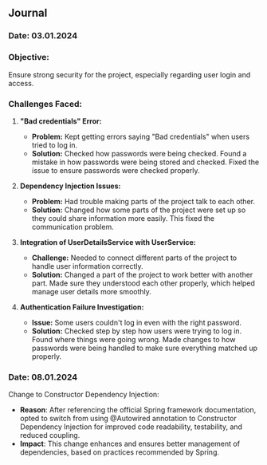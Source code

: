 ## Journal

### Date: 03.01.2024

### Objective: 
Ensure strong security for the project, especially regarding user login and access.

### Challenges Faced:

1. **"Bad credentials" Error:**
    - **Problem:** Kept getting errors saying "Bad credentials" when users tried to log in.
    - **Solution:** Checked how passwords were being checked. Found a mistake in how passwords were being stored and checked. Fixed the issue to ensure passwords were checked properly.

2. **Dependency Injection Issues:**
    - **Problem:** Had trouble making parts of the project talk to each other.
    - **Solution:** Changed how some parts of the project were set up so they could share information more easily. This fixed the communication problem.

3. **Integration of UserDetailsService with UserService:**
    - **Challenge:** Needed to connect different parts of the project to handle user information correctly.
    - **Solution:** Changed a part of the project to work better with another part. Made sure they understood each other properly, which helped manage user details more smoothly.

4. **Authentication Failure Investigation:**
    - **Issue:** Some users couldn't log in even with the right password.
    - **Solution:** Checked step by step how users were trying to log in. Found where things were going wrong. Made changes to how passwords were being handled to make sure everything matched up properly.

### Date: 08.01.2024

Change to Constructor Dependency Injection:

 - **Reason**: After referencing the official Spring framework documentation, opted to switch from using @Autowired annotation to Constructor Dependency Injection for improved code readability, testability, and reduced coupling.
 - **Impact**: This change enhances and ensures better management of dependencies, based on practices recommended by Spring.

